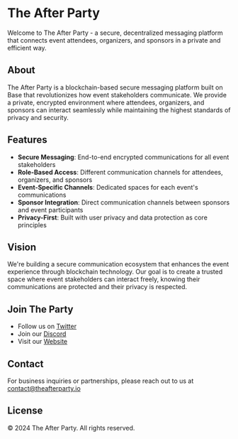 # The After Party

Welcome to The After Party - a secure, decentralized messaging platform that connects event attendees, organizers, and sponsors in a private and efficient way.

## About

The After Party is a blockchain-based secure messaging platform built on Base that revolutionizes how event stakeholders communicate. We provide a private, encrypted environment where attendees, organizers, and sponsors can interact seamlessly while maintaining the highest standards of privacy and security.

## Features

- **Secure Messaging**: End-to-end encrypted communications for all event stakeholders
- **Role-Based Access**: Different communication channels for attendees, organizers, and sponsors
- **Event-Specific Channels**: Dedicated spaces for each event's communications
- **Sponsor Integration**: Direct communication channels between sponsors and event participants
- **Privacy-First**: Built with user privacy and data protection as core principles

## Vision

We're building a secure communication ecosystem that enhances the event experience through blockchain technology. Our goal is to create a trusted space where event stakeholders can interact freely, knowing their communications are protected and their privacy is respected.

## Join The Party

- Follow us on [Twitter](https://twitter.com/theafterpartyio)
- Join our [Discord](https://discord.gg/theafterpartyio)
- Visit our [Website](https://theafterparty.io)

## Contact

For business inquiries or partnerships, please reach out to us at [contact@theafterparty.io](mailto:contact@theafterparty.io)

## License

© 2024 The After Party. All rights reserved. 